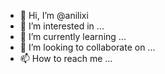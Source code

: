 - 👋 Hi, I’m @anilixi
- 👀 I’m interested in ...
- 🌱 I’m currently learning ...
- 💞️ I’m looking to collaborate on ...
- 📫 How to reach me ...

<!---
anilixi/anilixi is a ✨ special ✨ repository because its `README.md` (this file) appears on your GitHub profile.
You can click the Preview link to take a look at your changes.
--->
